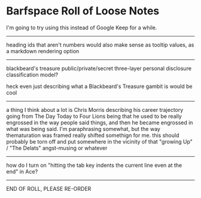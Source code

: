 # Barfspace Roll of Loose Notes

I'm going to try using this instead of Google Keep for a while.

---

heading ids that aren't numbers would also make sense as tooltip values, as a markdown rendering option

---

blackbeard's treasure public/private/secret three-layer personal disclosure classification model?

heck even just describing what a Blackbeard's Treasure gambit is would be cool

---

a thing I think about a lot is Chris Morris describing his career trajectory going from The Day Today to Four Lions being that he used to be really engrossed in the way people said things, and then he became engrossed in what was being said. I'm paraphrasing somewhat, but the way thematuration was framed really shifted somethign for me. this should probably be torn off and put somewhere in the vicinity of that "growing Up" / "The Delats" angst-musing or whatever

---

how do I turn on "hitting the tab key indents the current line even at the end" in Ace?

---

END OF ROLL, PLEASE RE-ORDER
